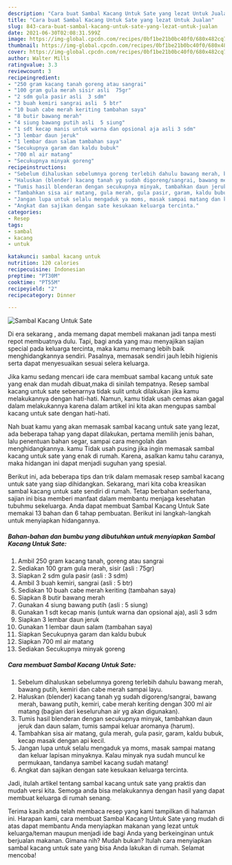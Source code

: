 ```yaml
---
description: "Cara buat Sambal Kacang Untuk Sate yang lezat Untuk Jualan"
title: "Cara buat Sambal Kacang Untuk Sate yang lezat Untuk Jualan"
slug: 843-cara-buat-sambal-kacang-untuk-sate-yang-lezat-untuk-jualan
date: 2021-06-30T02:08:31.599Z
image: https://img-global.cpcdn.com/recipes/0bf1be21b0bc40f0/680x482cq70/sambal-kacang-untuk-sate-foto-resep-utama.jpg
thumbnail: https://img-global.cpcdn.com/recipes/0bf1be21b0bc40f0/680x482cq70/sambal-kacang-untuk-sate-foto-resep-utama.jpg
cover: https://img-global.cpcdn.com/recipes/0bf1be21b0bc40f0/680x482cq70/sambal-kacang-untuk-sate-foto-resep-utama.jpg
author: Walter Mills
ratingvalue: 3.3
reviewcount: 3
recipeingredient:
- "250 gram kacang tanah goreng atau sangrai"
- "100 gram gula merah sisir asli  75gr"
- "2 sdm gula pasir asli  3 sdm"
- "3 buah kemiri sangrai asli  5 btr"
- "10 buah cabe merah keriting tambahan saya"
- "8 butir bawang merah"
- "4 siung bawang putih asli  5 siung"
- "1 sdt kecap manis untuk warna dan opsional aja asli 3 sdm"
- "3 lembar daun jeruk"
- "1 lembar daun salam tambahan saya"
- "Secukupnya garam dan kaldu bubuk"
- "700 ml air matang"
- "Secukupnya minyak goreng"
recipeinstructions:
- "Sebelum dihaluskan sebelumnya goreng terlebih dahulu bawang merah, bawang putih, kemiri dan cabe merah sampai layu."
- "Haluskan (blender) kacang tanah yg sudah digoreng/sangrai, bawang merah, bawang putih, kemiri, cabe merah keriting dengan 300 ml air matang (bagian dari keseluruhan air yg akan digunakan)."
- "Tumis hasil blenderan dengan secukupnya minyak, tambahkan daun jeruk dan daun salam, tumis sampai keluar aromanya (harum)."
- "Tambahkan sisa air matang, gula merah, gula pasir, garam, kaldu bubuk, kecap masak dengan api kecil."
- "Jangan lupa untuk selalu mengaduk ya moms, masak sampai matang dan keluar lapisan minyaknya. Kalau minyak nya sudah muncul ke permukaan, tandanya sambel kacang sudah matang!"
- "Angkat dan sajikan dengan sate kesukaan keluarga tercinta."
categories:
- Resep
tags:
- sambal
- kacang
- untuk

katakunci: sambal kacang untuk 
nutrition: 120 calories
recipecuisine: Indonesian
preptime: "PT30M"
cooktime: "PT55M"
recipeyield: "2"
recipecategory: Dinner

---
```



![Sambal Kacang Untuk Sate](https://img-global.cpcdn.com/recipes/0bf1be21b0bc40f0/680x482cq70/sambal-kacang-untuk-sate-foto-resep-utama.jpg)

Di era  sekarang , anda memang dapat membeli makanan jadi tanpa mesti repot membuatnya dulu. Tapi, bagi anda yang mau menyajikan sajian special pada keluarga tercinta, maka kamu memang lebih baik menghidangkannya sendiri. Pasalnya, memasak sendiri jauh lebih higienis serta dapat menyesuaikan sesuai selera keluarga.

Jika kamu sedang mencari ide cara membuat sambal kacang untuk sate yang enak dan mudah dibuat,maka di sinilah tempatnya. Resep sambal kacang untuk sate  sebenarnya tidak sulit untuk dilakukan jika kamu melakukannya dengan hati-hati. Namun, kamu tidak usah cemas akan gagal dalam melakukannya 
karena dalam artikel ini kita akan mengupas sambal kacang untuk sate dengan hati-hati.  



Nah buat kamu yang akan memasak sambal kacang untuk sate yang lezat, ada beberapa tahap yang dapat dilakukan, pertama memilih jenis bahan, lalu penentuan bahan segar, sampai cara mengolah dan menghidangkannya. kamu Tidak usah pusing jika ingin memasak sambal kacang untuk sate yang enak di rumah. Karena, asalkan kamu  tahu caranya, maka hidangan ini dapat menjadi suguhan yang spesial.

Berikut ini, ada beberapa tips dan trik dalam memasak resep sambal kacang untuk sate yang siap dihidangkan. Sekarang, mari kita coba kreasikan sambal kacang untuk sate sendiri di rumah. Tetap berbahan sederhana, sajian ini bisa memberi manfaat dalam membantu menjaga kesehatan tubuhmu sekeluarga. Anda dapat membuat Sambal Kacang Untuk Sate memakai 13 bahan dan 6 tahap pembuatan. Berikut ini langkah-langkah untuk menyiapkan hidangannya.

<!--inarticleads1-->

##### Bahan-bahan dan bumbu yang dibutuhkan untuk menyiapkan Sambal Kacang Untuk Sate:

1. Ambil 250 gram kacang tanah, goreng atau sangrai
1. Sediakan 100 gram gula merah, sisir (asli : 75gr)
1. Siapkan 2 sdm gula pasir (asli : 3 sdm)
1. Ambil 3 buah kemiri, sangrai (asli : 5 btr)
1. Sediakan 10 buah cabe merah keriting (tambahan saya)
1. Siapkan 8 butir bawang merah
1. Gunakan 4 siung bawang putih (asli : 5 siung)
1. Gunakan 1 sdt kecap manis (untuk warna dan opsional aja), asli 3 sdm
1. Siapkan 3 lembar daun jeruk
1. Gunakan 1 lembar daun salam (tambahan saya)
1. Siapkan Secukupnya garam dan kaldu bubuk
1. Siapkan 700 ml air matang
1. Sediakan Secukupnya minyak goreng




<!--inarticleads2-->

##### Cara membuat Sambal Kacang Untuk Sate:

1. Sebelum dihaluskan sebelumnya goreng terlebih dahulu bawang merah, bawang putih, kemiri dan cabe merah sampai layu.
1. Haluskan (blender) kacang tanah yg sudah digoreng/sangrai, bawang merah, bawang putih, kemiri, cabe merah keriting dengan 300 ml air matang (bagian dari keseluruhan air yg akan digunakan).
1. Tumis hasil blenderan dengan secukupnya minyak, tambahkan daun jeruk dan daun salam, tumis sampai keluar aromanya (harum).
1. Tambahkan sisa air matang, gula merah, gula pasir, garam, kaldu bubuk, kecap masak dengan api kecil.
1. Jangan lupa untuk selalu mengaduk ya moms, masak sampai matang dan keluar lapisan minyaknya. Kalau minyak nya sudah muncul ke permukaan, tandanya sambel kacang sudah matang!
1. Angkat dan sajikan dengan sate kesukaan keluarga tercinta.




Jadi, itulah artikel tentang  sambal kacang untuk sate  yang praktis dan mudah versi kita. Semoga anda bisa melakukannya dengan hasil yang dapat membuat keluarga di rumah senang. 

Terima kasih anda telah membaca resep yang kami tampilkan di halaman ini. Harapan kami, cara membuat  Sambal Kacang Untuk Sate yang mudah di atas dapat membantu Anda menyiapkan makanan yang lezat untuk keluarga/teman maupun menjadi ide bagi Anda yang berkeinginan untuk berjualan makanan. Gimana nih? Mudah bukan? Itulah cara menyiapkan sambal kacang untuk sate yang bisa Anda lakukan di rumah. Selamat mencoba!

